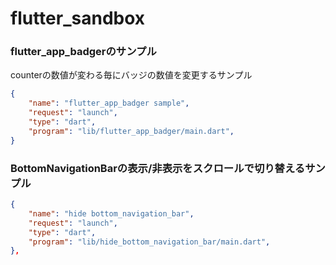 # flutter_sandbox

### flutter_app_badgerのサンプル
counterの数値が変わる毎にバッジの数値を変更するサンプル

```json
{
    "name": "flutter_app_badger sample",
    "request": "launch",
    "type": "dart",
    "program": "lib/flutter_app_badger/main.dart",
}
```

### BottomNavigationBarの表示/非表示をスクロールで切り替えるサンプル

```json
{
    "name": "hide bottom_navigation_bar",
    "request": "launch",
    "type": "dart",
    "program": "lib/hide_bottom_navigation_bar/main.dart",
},
```
